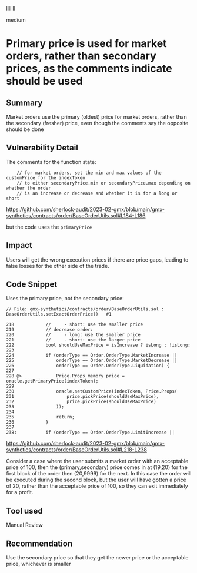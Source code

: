 IllIllI

medium

# Primary price is used for market orders, rather than secondary prices, as the comments indicate should be used

## Summary

Market orders use the primary (oldest) price for market orders, rather than the secondary (fresher) price, even though the comments say the opposite should be done


## Vulnerability Detail

The comments for the function state:
```solidity
    // for market orders, set the min and max values of the customPrice for the indexToken
    // to either secondaryPrice.min or secondaryPrice.max depending on whether the order
    // is an increase or decrease and whether it is for a long or short
```
https://github.com/sherlock-audit/2023-02-gmx/blob/main/gmx-synthetics/contracts/order/BaseOrderUtils.sol#L184-L186

but the code uses the `primaryPrice`


## Impact

Users will get the wrong execution prices if there are price gaps, leading to false losses for the other side of the trade.


## Code Snippet

Uses the primary price, not the secondary price:
```solidity
// File: gmx-synthetics/contracts/order/BaseOrderUtils.sol : BaseOrderUtils.setExactOrderPrice()   #1

218            //     - short: use the smaller price
219            // decrease order:
220            //     - long: use the smaller price
221            //     - short: use the larger price
222            bool shouldUseMaxPrice = isIncrease ? isLong : !isLong;
223    
224            if (orderType == Order.OrderType.MarketIncrease ||
225                orderType == Order.OrderType.MarketDecrease ||
226                orderType == Order.OrderType.Liquidation) {
227    
228 @>             Price.Props memory price = oracle.getPrimaryPrice(indexToken);
229    
230                oracle.setCustomPrice(indexToken, Price.Props(
231                    price.pickPrice(shouldUseMaxPrice),
232                    price.pickPrice(shouldUseMaxPrice)
233                ));
234    
235                return;
236            }
237    
238:           if (orderType == Order.OrderType.LimitIncrease ||
```
https://github.com/sherlock-audit/2023-02-gmx/blob/main/gmx-synthetics/contracts/order/BaseOrderUtils.sol#L218-L238

Consider a case where the user submits a market order with an acceptable price of 100, then the (primary,secondary) price comes in at (19,20) for the first block of the order then (20,9999) for the next. In this case the order will be executed during the second block, but the user will have gotten a price of 20, rather than the acceptable price of 100, so they can exit immediately for a profit.


## Tool used

Manual Review


## Recommendation

Use the secondary price so that they get the newer price or the acceptable price, whichever is smaller


